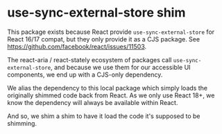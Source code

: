 # use-sync-external-store shim

This package exists because React provide `use-sync-external-store` for React 16/17 compat, but they only provide it as a CJS package. See https://github.com/facebook/react/issues/11503.

The react-aria / react-stately ecosystem of packages call `use-sync-external-store`, and because we use them for our accessible UI components, we end up with a CJS-only dependency.

We alias the dependency to this local package which simply loads the originally shimmed code back from React. As we only use React 18+, we know the dependency will always be available within React.

And so, we shim a shim to have it load the code it's supposed to be shimming.
